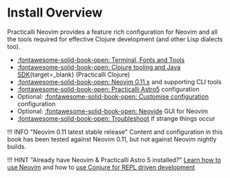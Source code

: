 # Install Overview

Practicalli Neovim provides a feature rich configuration for Neovim and all the tools required for effective Clojure development (and other Lisp dialects too).

- [:fontawesome-solid-book-open: Terminal, Fonts and Tools](terminal-tools.md)
- [:fontawesome-solid-book-open: Clojure tooling and Java SDK](https://practical.li/clojure/install/){target=_blank} (Practicalli Clojure)
- [:fontawesome-solid-book-open: Neovim 0.11.x](neovim.md) and supporting CLI tools
- [:fontawesome-solid-book-open: Practicalli Astro5](astro5-configuration.md) configuration
- Optional: [:fontawesome-solid-book-open: Customise configuration](customise-configuration.md) configuration
- Optional: [:fontawesome-solid-book-open: Neovide](neovide.md) GUI for Neovim
- [:fontawesome-solid-book-open: Troubleshoot](troubleshoot.md) if strange things occur

!!! INFO "Neovim 0.11 latest stable release"
    Content and configuration in this book has been tested against Neovim 0.11, but not against Neovim nightly builds.

!!! HINT "Already have Neovim & Practicalli Astro 5 installed?"
    [Learn how to use Neovim](../using-neovim/index.md) and how to [use Conjure for REPL driven development](../clojure-repl-workflow/index.md)
